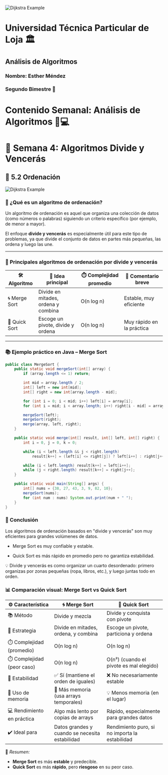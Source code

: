 ![Dijkstra Example](https://citec.com.ec/wp-content/uploads/2024/08/utpl-1024x412.png)
# Universidad Técnica Particular de Loja 🏛️
## Análisis de Algoritmos  
### Nombre: Esther Méndez  
### Segundo Bimestre 📘  
# Contenido Semanal: Análisis de Algoritmos 🧠💻
# 📅 Semana 4: Algoritmos Divide y Vencerás
## 🔢 5.2 Ordenación
![Dijkstra Example](https://cdn.goconqr.com/uploads/node/image/93464809/desktop_b554f9e9-aedc-48cf-9039-a01e651e4f09.jpg)


### 🧩 ¿Qué es un algoritmo de ordenación?

Un algoritmo de ordenación es aquel que organiza una colección de datos (como números o palabras) siguiendo un criterio específico (por ejemplo, de menor a mayor).

El enfoque **divide y vencerás** es especialmente útil para este tipo de problemas, ya que divide el conjunto de datos en partes más pequeñas, las ordena y luego las une.

---

### 📌 Principales algoritmos de ordenación por divide y vencerás

| 🛠️ Algoritmo         | 🧠 Idea principal                        | ⏱️ Complejidad promedio | 💬 Comentario breve                    |
|----------------------|------------------------------------------|--------------------------|----------------------------------------|
| 🌀 Merge Sort         | Divide en mitades, ordena y combina      | O(n log n)               | Estable, muy eficiente                 |
| 🔀 Quick Sort         | Escoge un pivote, divide y ordena        | O(n log n)               | Muy rápido en la práctica              |

---

### 📚 Ejemplo práctico en Java – Merge Sort

```java
public class MergeSort {
    public static void mergeSort(int[] array) {
        if (array.length <= 1) return;

        int mid = array.length / 2;
        int[] left = new int[mid];
        int[] right = new int[array.length - mid];

        for (int i = 0; i < mid; i++) left[i] = array[i];
        for (int i = mid; i < array.length; i++) right[i - mid] = array[i];

        mergeSort(left);
        mergeSort(right);
        merge(array, left, right);
    }

    public static void merge(int[] result, int[] left, int[] right) {
        int i = 0, j = 0, k = 0;

        while (i < left.length && j < right.length)
            result[k++] = (left[i] <= right[j]) ? left[i++] : right[j++];

        while (i < left.length) result[k++] = left[i++];
        while (j < right.length) result[k++] = right[j++];
    }

    public static void main(String[] args) {
        int[] nums = {38, 27, 43, 3, 9, 82, 10};
        mergeSort(nums);
        for (int num : nums) System.out.print(num + " ");
    }
}
```
### 🎯 Conclusión
Los algoritmos de ordenación basados en "divide y vencerás" son muy eficientes para grandes volúmenes de datos.

- Merge Sort es muy confiable y estable.

- Quick Sort es más rápido en promedio pero no garantiza estabilidad.

💡 Divide y vencerás es como organizar un cuarto desordenado: primero organizas por zonas pequeñas (ropa, libros, etc.), y luego juntas todo en orden.

### 📊 Comparación visual: Merge Sort vs Quick Sort

| ⚙️ Característica         | 🌀 Merge Sort                             | 🔀 Quick Sort                              |
|--------------------------|-------------------------------------------|--------------------------------------------|
| 📚 Método                | Divide y mezcla                           | Divide y conquista con pivote              |
| 🧠 Estrategia             | Divide en mitades, ordena, y combina       | Escoge un pivote, particiona y ordena      |
| ⏱️ Complejidad (promedio) | O(n log n)                                | O(n log n)                                 |
| ⏱️ Complejidad (peor caso)| O(n log n)                                | O(n²) (cuando el pivote es mal elegido)    |
| 🧪 Estabilidad           | ✅ Sí (mantiene el orden de iguales)       | ❌ No necesariamente estable                |
| 💾 Uso de memoria        | 🧠 Más memoria (usa arrays temporales)     | 💡 Menos memoria (en el lugar)             |
| 💻 Rendimiento en práctica| Algo más lento por copias de arrays        | Rápido, especialmente para grandes datos   |
| ✔️ Ideal para            | Datos grandes y cuando se necesita estabilidad | Rendimiento puro, si no importa la estabilidad |

🔎 *Resumen:*  
- **Merge Sort** es más **estable** y predecible.
- **Quick Sort** es más **rápido**, pero **riesgoso** en su peor caso.